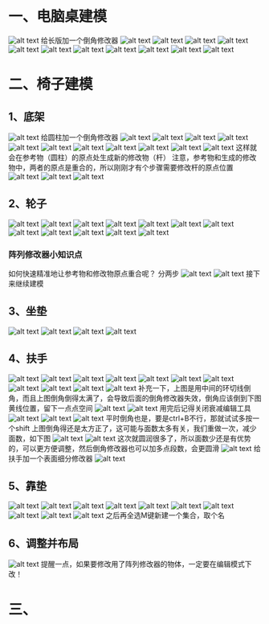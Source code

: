 # 一、电脑桌建模
![alt text](image.png)
给长版加一个倒角修改器
![alt text](image-1.png)
![alt text](image-2.png)
![alt text](image-3.png)
![alt text](image-4.png)
![alt text](image-5.png)
![alt text](image-6.png)
![alt text](image-7.png)
![alt text](image-8.png)
![alt text](image-10.png)
![alt text](image-11.png)
![alt text](image-12.png)
# 二、椅子建模
## 1、底架
![alt text](image-13.png)
给圆柱加一个倒角修改器
![alt text](image-14.png)
![alt text](image-15.png)
![alt text](image-16.png)
![alt text](image-17.png)
![alt text](image-18.png)
![alt text](image-19.png)
![alt text](image-20.png)
![alt text](image-21.png)
![alt text](image-22.png)
![alt text](image-23.png)
![alt text](image-24.png)
这样就会在参考物（圆柱）的原点处生成新的修改物（杆）
注意，参考物和生成的修改物中，两者的原点是重合的，所以刚刚才有个步骤需要修改杆的原点位置
![alt text](image-25.png)
![alt text](image-26.png)
![alt text](image-27.png)
## 2、轮子
![alt text](image-28.png)
![alt text](image-29.png)
![alt text](image-30.png)
![alt text](image-31.png)
![alt text](image-32.png)
![alt text](image-33.png)
![alt text](image-34.png)
![alt text](image-35.png)
![alt text](image-36.png)
![alt text](image-37.png)
![alt text](image-38.png)
![alt text](image-39.png)
### 阵列修改器小知识点
如何快速精准地让参考物和修改物原点重合呢？
分两步
![alt text](image-40.png)
![alt text](image-42.png)
接下来继续建模
## 3、坐垫
![alt text](image-43.png)
![alt text](image-44.png)
![alt text](image-45.png)
![alt text](image-48.png)
## 4、扶手
![alt text](image-46.png)
![alt text](image-47.png)
![alt text](image-50.png)
![alt text](image-51.png)
![alt text](image-52.png)
![alt text](image-53.png)
![alt text](image-54.png)
![alt text](image-55.png)
![alt text](image-56.png)
![alt text](image-57.png)
![alt text](image-58.png)
补充一下，上图是用中间的环切线倒角，而且上图倒角倒得太满了，会导致后面的倒角修改器失效，倒角应该倒到下图黄线位置，留下一点点空间
![alt text](image-60.png)
![alt text](image-59.png)
用完后记得关闭衰减编辑工具
![alt text](image-61.png)
![alt text](image-62.png)
![alt text](image-63.png)
平时倒角也是，要是ctrl+B不行，那就试试多按一个shift
上图倒角得还是太方正了，这可能与面数太多有关，我们重做一次，减少面数，如下图
![alt text](image-64.png)
![alt text](image-66.png)
这次就圆润很多了，所以面数少还是有优势的，可以更方便调整，然后倒角修改器也可以加多点段数，会更圆滑
![alt text](image-67.png)
给扶手加一个表面细分修改器
![alt text](image-68.png)
## 5、靠垫
![alt text](image-69.png)
![alt text](image-70.png)
![alt text](image-71.png)
![alt text](image-72.png)
![alt text](image-73.png)
![alt text](image-74.png)
![alt text](image-75.png)
![alt text](image-76.png)
![alt text](image-77.png)
![alt text](image-78.png)
之后再全选M键新建一个集合，取个名
## 6、调整并布局
![alt text](image-79.png)
提醒一点，如果要修改用了阵列修改器的物体，一定要在编辑模式下改！
# 三、